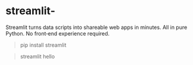 # streamlit-
Streamlit turns data scripts into shareable web apps in minutes.
All in pure Python. No front‑end experience required.

> pip install streamlit

> streamlit hello

